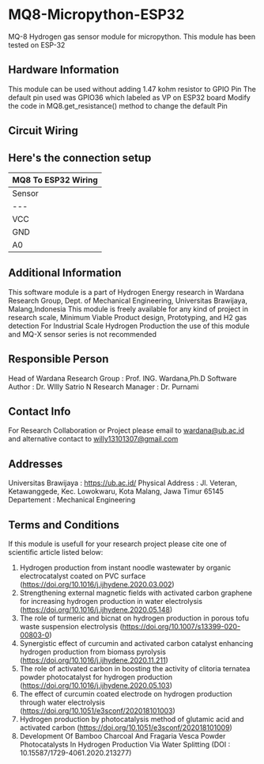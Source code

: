# MQ8-Micropython-ESP32
MQ-8 Hydrogen gas sensor module for micropython. This module has been tested on ESP-32

## Hardware Information
This module can be used without adding 1.47 kohm resistor to GPIO Pin
The default pin used was GPIO36 which labeled as VP on ESP32 board
Modify the code in MQ8.get_resistance() method to change the default Pin

## Circuit Wiring
Here's the connection setup
---
|   MQ8 To ESP32 Wiring   |
| --- |
| Sensor | ESP-32 | Label |
| --- | ---| --- |
| VCC | 5V | Vin |
| GND | GND | GND |
| A0 | GPIO36 | VP |


## Additional Information
This software module is a part of Hydrogen Energy research in Wardana Research Group, Dept. of Mechanical Engineering, Universitas Brawijaya, Malang,Indonesia
This module is freely available for any kind of project in research scale, Minimum Viable Product design, Prototyping, and H2 gas detection
For Industrial Scale Hydrogen Production the use of this module and MQ-X sensor series is not recommended

## Responsible Person
Head of Wardana Research Group : Prof. ING. Wardana,Ph.D
Software Author                : Dr. WIlly Satrio N
Research Manager               : Dr. Purnami

## Contact Info
For Research Collaboration or Project please email to wardana@ub.ac.id and alternative contact to willy13101307@gmail.com

## Addresses
Universitas Brawijaya          : https://ub.ac.id/
Physical Address               : Jl. Veteran, Ketawanggede, Kec. Lowokwaru, Kota Malang, Jawa Timur 65145
Departement                    : Mechanical Engineering

## Terms and Conditions
If this module is usefull for your research project please cite one of scientific article listed below:
1. Hydrogen production from instant noodle wastewater by organic electrocatalyst coated on PVC surface 
   (https://doi.org/10.1016/j.ijhydene.2020.03.002)
2. Strengthening external magnetic fields with activated carbon graphene for increasing hydrogen production in water electrolysis 
   (https://doi.org/10.1016/j.ijhydene.2020.05.148)
3. The role of turmeric and bicnat on hydrogen production in porous tofu waste suspension electrolysis
   (https://doi.org/10.1007/s13399-020-00803-0)
4. Synergistic effect of curcumin and activated carbon catalyst enhancing hydrogen production from biomass pyrolysis
   (https://doi.org/10.1016/j.ijhydene.2020.11.211)
5. The role of activated carbon in boosting the activity of clitoria ternatea powder photocatalyst for hydrogen production
   (https://doi.org/10.1016/j.ijhydene.2020.05.103)
6. The effect of curcumin coated electrode on hydrogen production through water electrolysis
   (https://doi.org/10.1051/e3sconf/202018101003)
7. Hydrogen production by photocatalysis method of glutamic acid and activated carbon
   (https://doi.org/10.1051/e3sconf/202018101009)
8. Development Of Bamboo Charcoal And Fragaria Vesca Powder Photocatalysts In Hydrogen Production Via Water Splitting
   (DOI : 10.15587/1729-4061.2020.213277)


